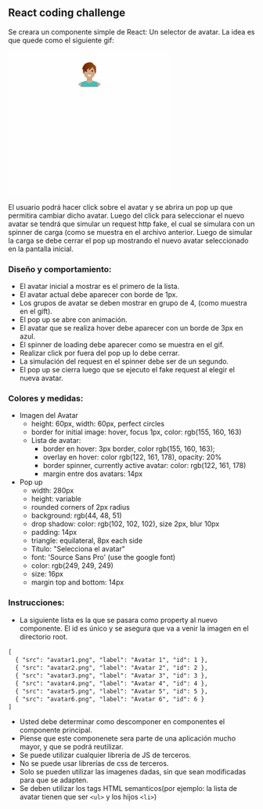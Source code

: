 ## React coding challenge

Se creara un componente simple de React: Un selector de avatar. La idea es que quede como el siguiente gif:

![Pick an avatar](./avatar_picker.gif "Seleccioname!")

El usuario podrá hacer click sobre el avatar y se abrira un pop up que permitira cambiar dicho avatar. Luego del click para seleccionar el nuevo avatar se tendrá que simular un request http fake, el cual se simulara con un spinner de carga (como se muestra en el archivo anterior. Luego de simular la carga se debe cerrar el pop up mostrando el nuevo avatar seleccionado en la pantalla inicial.

### Diseño y comportamiento:

* El avatar inicial a mostrar es el primero de la lista.
* El avatar actual debe aparecer con borde de 1px.
* Los grupos de avatar se deben mostrar en grupo de 4, (como muestra en el gift).
* El pop up se abre con animación.
* El avatar que se realiza hover debe aparecer con un borde de 3px en azul.
* El spinner de loading debe aparecer como se muestra en el gif.
* Realizar click por fuera del pop up lo debe cerrar.
* La simulación del request en el spinner debe ser de un segundo.
* El pop up se cierra luego que se ejecuto el fake request al elegir el nueva avatar.

### Colores y medidas:

* Imagen del Avatar
  * height: 60px, width: 60px, perfect circles
  * border for initial image: hover, focus 1px, color: rgb(155, 160, 163)
  * Lista de avatar:
    * border en hover: 3px border, color rgb(155, 160, 163);
    * overlay en hover: color rgb(122, 161, 178), opacity: 20%
    * border spinner, currently active avatar: color: rgb(122, 161, 178)
    * margin entre dos avatars: 14px
* Pop up
  * width: 280px
  * height: variable
  * rounded corners of 2px radius
  * background: rgb(44, 48, 51)
  * drop shadow: color: rgb(102, 102, 102), size 2px, blur 10px
  * padding: 14px
  * triangle: equilateral, 8px each side
  * Título: "Selecciona el avatar"
  * font: 'Source Sans Pro' (use the google font)
  * color: rgb(249, 249, 249)
  * size: 16px
  * margin top and bottom: 14px

### Instrucciones:

* La siguiente lista es la que se pasara como property al nuevo componente. El id es único y se asegura que va a venir la imagen en el directorio root.


```
[
  { "src": "avatar1.png", "label": "Avatar 1", "id": 1 },
  { "src": "avatar2.png", "label": "Avatar 2", "id": 2 },
  { "src": "avatar3.png", "label": "Avatar 3", "id": 3 },
  { "src": "avatar4.png", "label": "Avatar 4", "id": 4 },
  { "src": "avatar5.png", "label": "Avatar 5", "id": 5 },
  { "src": "avatar6.png", "label": "Avatar 6", "id": 6 }
]
```

* Usted debe determinar como descomponer en componentes el componente principal.
* Piense que este componenete sera parte de una aplicación mucho mayor, y que se podrá reutilizar.
* Se puede utilizar cualquier librería de JS de terceros.
* No se puede usar librerías de css de terceros.
* Solo se pueden utilizar las imagenes dadas, sin que sean modificadas para que se adapten.
* Se deben utilizar los tags HTML semanticos(por ejemplo: la lista de avatar tienen que ser `<ul>` y los hijos `<li>`)
